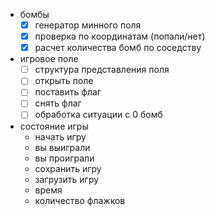 - бомбы 
    - [x] генератор минного поля
    - [x] проверка по координатам (попали/нет)
    - [x] расчет количества бомб по соседству

- игровое поле
    - [ ] структура представления поля
    - [ ] открыть поле
    - [ ] поставить флаг
    - [ ] снять флаг
    - [ ] обработка ситуации с 0 бомб 

- состояние игры 
    - начать игру
    - вы выиграли 
    - вы проиграли
    - сохранить игру
    - загрузить игру
    - время
    - количество флажков




